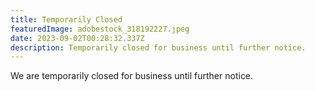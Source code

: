 ```yaml
---
title: Temporarily Closed
featuredImage: adobestock_318192227.jpeg
date: 2023-09-02T00:28:32.337Z
description: Temporarily closed for business until further notice.
---
```

<!--StartFragment-->

We are temporarily closed for business until further notice. 



<!--EndFragment-->